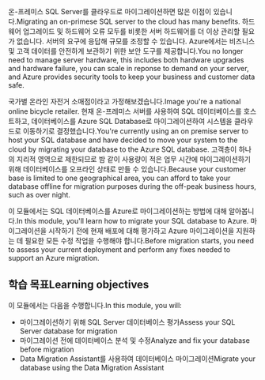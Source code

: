 <span data-ttu-id="f8efb-101">온-프레미스 SQL Server를 클라우드로 마이그레이션하면 많은 이점이 있습니다.</span><span class="sxs-lookup"><span data-stu-id="f8efb-101">Migrating an on-primese SQL server to the cloud has many benefits.</span></span> <span data-ttu-id="f8efb-102">하드웨어 업그레이드 및 하드웨어 오류 모두를 비롯한 서버 하드웨어를 더 이상 관리할 필요가 없습니다. 서버의 요구에 응답해 규모를 조정할 수 있습니다. Azure에서는 비즈니스 및 고객 데이터를 안전하게 보관하기 위한 보안 도구를 제공합니다.</span><span class="sxs-lookup"><span data-stu-id="f8efb-102">You no longer need to manage server hardware, this includes both hardware upgrades and hardware failure, you can scale in reponse to demand on your server, and Azure provides security tools to keep your business and customer data safe.</span></span>

<span data-ttu-id="f8efb-103">국가별 온라인 자전거 소매점이라고 가정해보겠습니다.</span><span class="sxs-lookup"><span data-stu-id="f8efb-103">Image you're a national online bicycle retailer.</span></span> <span data-ttu-id="f8efb-104">현재 온-프레미스 서버를 사용하여 SQL 데이터베이스를 호스트하고, 데이터베이스를 Azure SQL Database로 마이그레이션하여 시스템을 클라우드로 이동하기로 결정했습니다.</span><span class="sxs-lookup"><span data-stu-id="f8efb-104">You're currently using an on premise server to host your SQL database and have decided to move your system to the cloud by migrating your database to the Azure SQL database.</span></span> <span data-ttu-id="f8efb-105">고객층이 하나의 지리적 영역으로 제한되므로 밤 같이 사용량이 적은 업무 시간에 마이그레이션하기 위해 데이터베이스를 오프라인 상태로 만들 수 있습니다.</span><span class="sxs-lookup"><span data-stu-id="f8efb-105">Because your customer base is limited to one geographical area, you can afford to take your database offline for migration purposes during the off-peak business hours, such as over night.</span></span>

<span data-ttu-id="f8efb-106">이 모듈에서는 SQL 데이터베이스를 Azure로 마이그레이션하는 방법에 대해 알아봅니다.</span><span class="sxs-lookup"><span data-stu-id="f8efb-106">In this module, you'll learn how to migrate your SQL database to Azure.</span></span> <span data-ttu-id="f8efb-107">마이그레이션을 시작하기 전에 현재 배포에 대해 평가하고 Azure 마이그레이션을 지원하는 데 필요한 모든 수정 작업을 수행해야 합니다.</span><span class="sxs-lookup"><span data-stu-id="f8efb-107">Before migration starts, you need to assess your current deployment and perform any fixes needed to support an Azure migration.</span></span>

## <a name="learning-objectives"></a><span data-ttu-id="f8efb-108">학습 목표</span><span class="sxs-lookup"><span data-stu-id="f8efb-108">Learning objectives</span></span>

<span data-ttu-id="f8efb-109">이 모듈에서는 다음을 수행합니다.</span><span class="sxs-lookup"><span data-stu-id="f8efb-109">In this module, you will:</span></span>
- <span data-ttu-id="f8efb-110">마이그레이션하기 위해 SQL Server 데이터베이스 평가</span><span class="sxs-lookup"><span data-stu-id="f8efb-110">Assess your SQL Server database for migration</span></span>
- <span data-ttu-id="f8efb-111">마이그레이션 전에 데이터베이스 분석 및 수정</span><span class="sxs-lookup"><span data-stu-id="f8efb-111">Analyze and fix your database before migration</span></span>
- <span data-ttu-id="f8efb-112">Data Migration Assistant를 사용하여 데이터베이스 마이그레이션</span><span class="sxs-lookup"><span data-stu-id="f8efb-112">Migrate your database using the Data Migration Assistant</span></span>
